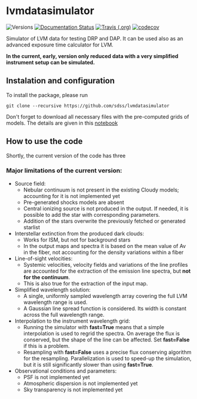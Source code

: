 # lvmdatasimulator

![Versions](https://img.shields.io/badge/python->3.7-blue)
[![Documentation Status](https://readthedocs.org/projects/sdss-lvmdatasimulator/badge/?version=latest)](https://sdss-lvmdatasimulator.readthedocs.io/en/latest/?badge=latest)
[![Travis (.org)](https://img.shields.io/travis/sdss/lvmdatasimulator)](https://travis-ci.org/sdss/lvmdatasimulator)
[![codecov](https://codecov.io/gh/sdss/lvmdatasimulator/branch/main/graph/badge.svg)](https://codecov.io/gh/sdss/lvmdatasimulator)

Simulator of LVM data for testing DRP and DAP. It can be used also as an advanced exposure time calculator for LVM.

**In the current, early, version only reduced data with a very simplified instrument setup can be simulated.**

## Instalation and configuration
To install the package, please run

```git clone --recursive https://github.com/sdss/lvmdatasimulator```

Don't forget to download all necessary files with the pre-computed grids of models. 
The details are given in this [notebook](examples/LVM_data_simulator_tutorial.ipynb)


## How to use the code

Shortly, the current version of the code has three


### Major limitations of the current version:


- Source field:
  - Nebular continuum is not present in the existing Cloudy models; accounting for it is not implemented yet
  - Pre-generated shocks models are absent
  - Central ionizing source is not produced in the output. 
  If needed, it is possible to add the star with corresponding parameters. 
  - Addition of the stars overwrite the previously fetched or generated starlist
- Interstellar extinction from the produced dark clouds:  
  - Works for ISM, but not for background stars
  - In the output maps and spectra it is based on the mean value of Av in the fiber, not accounting for the density variations within a fiber
- Line-of-sight velocities:
  - Systemic velocities, velocity fields and variations of the line profiles are accounted for the extraction of the emission line spectra, but **not for the continuum**.
  - This is also true for the extraction of the input map.
- Simplified wavelength solution:
  - A single, uniformly sampled wavelength array covering the full LVM wavelength range is used.
  - A Gaussian line spread function is considered. Its width is constant across the full wavelength range.
- Interpolation to the instrument wavelength grid:
  - Running the simulator with **fast=True** means that a simple interpolation is used to regrid the spectra. On average the flux is conserved, but the shape of the line can be affected. Set **fast=False** if this is a problem.
  - Resampling with **fast=False** uses a precise flux conserving algorithm for the resampling. Parallelization is used to speed-up the simulation, but it is still significantly slower than using **fast=True**.
- Observational conditions and parameters:
  - PSF is not implemented yet
  - Atmospheric dispersion is not implemented yet
  - Sky transparency is not implemented yet

